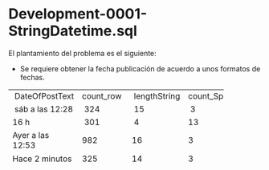 # Development-0001-StringDatetime.sql

El plantamiento del problema es el siguiente:

- Se requiere obtener la fecha publicación de acuerdo a unos formatos de fechas. 


<table style="width: 429px; height: 146px;">
	<tbody>
		<tr style="height: 22px;">
			<td style="height: 22px; width: 163.385px;">&nbsp;DateOfPostText</td>
			<td style="height: 22px; width: 79.4062px;">count_row&nbsp;</td>
			<td style="height: 22px; width: 87.8438px;">&nbsp;lengthString</td>
			<td style="height: 22px; width: 97.6979px;">count_Space&nbsp;</td>
		</tr>
		<tr style="height: 22px;">
			<td style="height: 22px; width: 163.385px;">&nbsp;s&aacute;b a las 12:28</td>
			<td style="height: 22px; width: 79.4062px;">&nbsp;324</td>
			<td style="height: 22px; width: 87.8438px;">&nbsp;15</td>
			<td style="height: 22px; width: 97.6979px;">&nbsp;3</td>
		</tr>
		<tr style="height: 22px;">
			<td style="height: 22px; width: 163.385px;">16 h</td>
			<td style="height: 22px; width: 79.4062px;">&nbsp;301</td>
			<td style="height: 22px; width: 87.8438px;">&nbsp;4</td>
			<td style="height: 22px; width: 97.6979px;">13</td>
		</tr>
		<tr style="height: 21px;">
			<td style="height: 21px; width: 163.385px;">Ayer a las 12:53</td>
			<td style="height: 21px; width: 79.4062px;">982</td>
			<td style="height: 21px; width: 87.8438px;">16</td>
			<td style="height: 21px; width: 97.6979px;">3</td>
		</tr>
		<tr style="height: 27.6667px;">
			<td style="height: 27.6667px; width: 163.385px;">Hace 2 minutos</td>
			<td style="height: 27.6667px; width: 79.4062px;">325</td>
			<td style="height: 27.6667px; width: 87.8438px;">14</td>
			<td style="height: 27.6667px; width: 97.6979px;">3</td>
		</tr>
		<tr style="height: 21px;">
			<td style="height: 21px; width: 163.385px;">Hace 15 horas</td>
			<td style="height: 21px; width: 79.4062px;">232</td>
			<td style="height: 21px; width: 87.8438px;">13</td>
			<td style="height: 21px; width: 97.6979px;">3</td>
		</tr>
	</tbody>
</table>